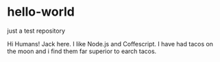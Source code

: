 # hello-world
just a test repository

Hi Humans!
Jack here. I like Node.js and Coffescript.
I have had tacos on the moon and i find them far superior to earch tacos.
